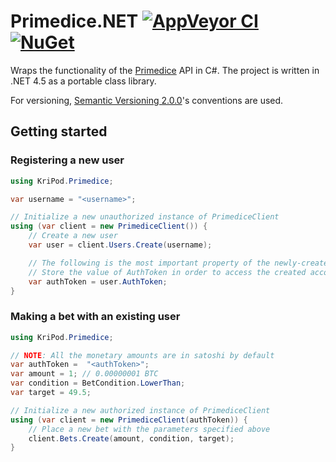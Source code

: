 # Primedice.NET [![AppVeyor CI](https://img.shields.io/appveyor/ci/kripod/primedice-net/master.svg)](https://ci.appveyor.com/project/kripod/primedice-net) [![NuGet](https://img.shields.io/nuget/v/Primedice.NET.svg)](https://www.nuget.org/packages/Primedice.NET)
Wraps the functionality of the [Primedice][] API in C#.
The project is written in .NET 4.5 as a portable class library.

For versioning, [Semantic Versioning 2.0.0][]'s conventions are used.

[Primedice]: https://primedice.com
[Semantic Versioning 2.0.0]: http://semver.org/spec/v2.0.0.html

## Getting started
### Registering a new user
``` csharp
using KriPod.Primedice;

var username = "<username>";

// Initialize a new unauthorized instance of PrimediceClient
using (var client = new PrimediceClient()) {
    // Create a new user
    var user = client.Users.Create(username);

    // The following is the most important property of the newly-created user
    // Store the value of AuthToken in order to access the created account later
    var authToken = user.AuthToken;
}
```

### Making a bet with an existing user
``` csharp
using KriPod.Primedice;

// NOTE: All the monetary amounts are in satoshi by default
var authToken =  "<authToken>";
var amount = 1; // 0.00000001 BTC
var condition = BetCondition.LowerThan;
var target = 49.5;

// Initialize a new authorized instance of PrimediceClient
using (var client = new PrimediceClient(authToken)) {
    // Place a new bet with the parameters specified above
    client.Bets.Create(amount, condition, target);
}
```
